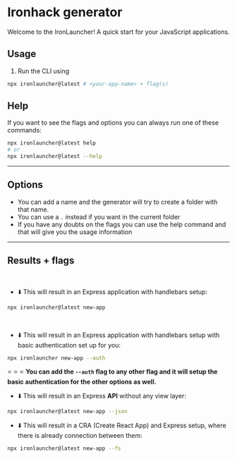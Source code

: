 # Ironhack generator

Welcome to the IronLauncher! A quick start for your JavaScript applications.

## Usage

1. Run the CLI using

```sh
npx ironlauncher@latest # <your-app-name> + flag(s)
```

## Help

If you want to see the flags and options you can always run one of these commands:

```sh
npx ironlauncher@latest help
# or
npx ironlauncher@latest --help
```


---

## Options

- You can add a name and the generator will try to create a folder with that name.
- You can use a `.` instead if you want in the current folder
- If you have any doubts on the flags you can use the help command and that will give you the usage information

---

## Results + flags

<br>

- :arrow_down: This will result in an Express application with handlebars setup:

```sh
npx ironlauncher@latest new-app
```

<br>

- :arrow_down: This will result in an Express application with handlebars setup with basic authentication set up for you:

```sh
npx ironlauncher new-app --auth
```

:star: :star: :star: **You can add the `--auth` flag to any other flag and it will setup the basic authentication for the other options as well.**

- :arrow_down: This will result in an Express **API** without any view layer:

```sh
npx ironlauncher@latest new-app --json
```

- :arrow_down: This will result in a CRA (Create React App) and Express setup, where there is already connection between them:

```sh
npx ironlauncher@latest new-app --fs
```

<br>

